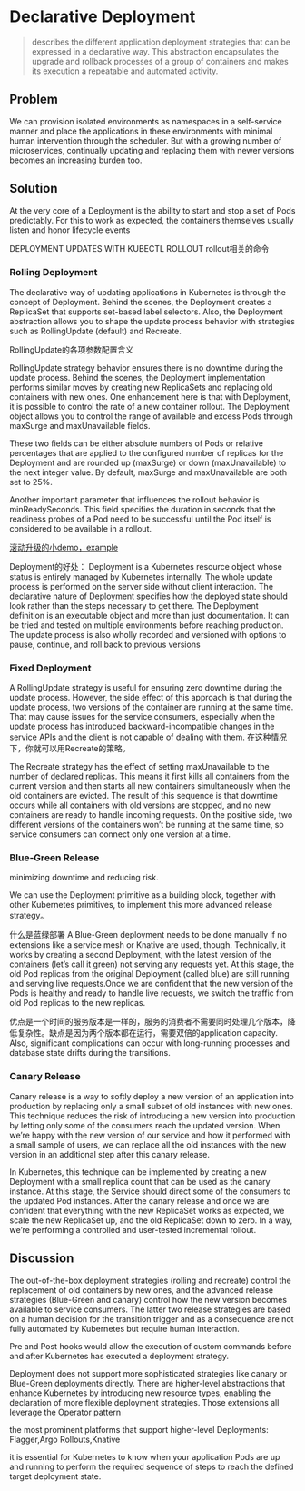 # Declarative Deployment

>describes the different
application deployment strategies that can be expressed in a
declarative way. This abstraction encapsulates the upgrade and
rollback processes of a group of containers and makes its execution a
repeatable and automated activity.

## Problem
We can provision isolated environments as namespaces in a self-service
manner and place the applications in these environments with minimal
human intervention through the scheduler. But with a growing number of
microservices, continually updating and replacing them with newer versions
becomes an increasing burden too.


## Solution
At the very core of a Deployment is the ability to start and stop a set of Pods predictably. For this
to work as expected, the containers themselves usually listen and honor lifecycle events


DEPLOYMENT UPDATES WITH KUBECTL ROLLOUT
rollout相关的命令

### Rolling Deployment

The declarative way of updating applications in Kubernetes is through the
concept of Deployment. Behind the scenes, the Deployment creates a
ReplicaSet that supports set-based label selectors. Also, the Deployment
abstraction allows you to shape the update process behavior with strategies
such as RollingUpdate (default) and Recreate.

RollingUpdate的各项参数配置含义

RollingUpdate strategy behavior ensures there is no downtime during the
update process. Behind the scenes, the Deployment implementation
performs similar moves by creating new ReplicaSets and replacing old
containers with new ones. One enhancement here is that with Deployment,
it is possible to control the rate of a new container rollout. The Deployment
object allows you to control the range of available and excess Pods through
maxSurge and maxUnavailable fields.

These two fields can be either absolute numbers of Pods or relative
percentages that are applied to the configured number of replicas for the
Deployment and are rounded up (maxSurge) or down (maxUnavailable) to
the next integer value. By default, maxSurge and maxUnavailable are both
set to 25%.

Another important parameter that influences the rollout behavior is
minReadySeconds. This field specifies the duration in seconds that the
readiness probes of a Pod need to be successful until the Pod itself is
considered to be available in a rollout.

[滚动升级的小demo，example](https://github.com/k8spatterns/examples/tree/main/foundational/DeclarativeDeployment)


Deployment的好处：
Deployment is a Kubernetes resource object whose status is entirely
managed by Kubernetes internally. The whole update process is
performed on the server side without client interaction.
The declarative nature of Deployment specifies how the deployed state
should look rather than the steps necessary to get there.
The Deployment definition is an executable object and more than just
documentation. It can be tried and tested on multiple environments
before reaching production.
The update process is also wholly recorded and versioned with options
to pause, continue, and roll back to previous versions

### Fixed Deployment
A RollingUpdate strategy is useful for ensuring zero downtime during the
update process. However, the side effect of this approach is that during the
update process, two versions of the container are running at the same time.
That may cause issues for the service consumers, especially when the
update process has introduced backward-incompatible changes in the
service APIs and the client is not capable of dealing with them. 在这种情况下，你就可以用Recreate的策略。

The Recreate strategy has the effect of setting maxUnavailable to the
number of declared replicas. This means it first kills all containers from the
current version and then starts all new containers simultaneously when the
old containers are evicted. The result of this sequence is that downtime
occurs while all containers with old versions are stopped, and no new
containers are ready to handle incoming requests. On the positive side, two
different versions of the containers won’t be running at the same time, so
service consumers can connect only one version at a time.


### Blue-Green Release
minimizing downtime and
reducing risk.

We can use the Deployment
primitive as a building block, together with other Kubernetes primitives, to
implement this more advanced release strategy。

什么是蓝绿部署
A Blue-Green deployment needs to be done manually if no extensions like
a service mesh or Knative are used, though. Technically, it works by
creating a second Deployment, with the latest version of the containers
(let’s call it green) not serving any requests yet. At this stage, the old Pod
replicas from the original Deployment (called blue) are still running and
serving live requests.Once we are confident that the new version of the Pods is healthy and ready
to handle live requests, we switch the traffic from old Pod replicas to the
new replicas. 

优点是一个时间的服务版本是一样的，服务的消费者不需要同时处理几个版本，降低复杂性。缺点是因为两个版本都在运行，需要双倍的application capacity. Also, significant complications
can occur with long-running processes and database state drifts during the
transitions.

### Canary Release
Canary release is a way to softly deploy a new version of an application
into production by replacing only a small subset of old instances with new
ones. This technique reduces the risk of introducing a new version into
production by letting only some of the consumers reach the updated
version. When we’re happy with the new version of our service and how it
performed with a small sample of users, we can replace all the old instances
with the new version in an additional step after this canary release.

In Kubernetes, this technique can be implemented by creating a new
Deployment with a small replica count that can be used as the canary
instance. At this stage, the Service should direct some of the consumers to
the updated Pod instances. After the canary release and once we are
confident that everything with the new ReplicaSet works as expected, we
scale the new ReplicaSet up, and the old ReplicaSet down to zero. In a way,
we’re performing a controlled and user-tested incremental rollout.

## Discussion
The out-of-the-box deployment strategies
(rolling and recreate) control the replacement of old containers by new
ones, and the advanced release strategies (Blue-Green and canary) control
how the new version becomes available to service consumers. The latter
two release strategies are based on a human decision for the transition
trigger and as a consequence are not fully automated by Kubernetes but
require human interaction.


Pre and Post hooks would allow the execution of custom commands before and after Kubernetes has executed a deployment strategy. 

Deployment does not support
more sophisticated strategies like canary or Blue-Green deployments
directly. There are higher-level abstractions that enhance Kubernetes by
introducing new resource types, enabling the declaration of more
flexible deployment strategies. Those extensions all leverage the
Operator pattern

the most prominent platforms that support higher-level
Deployments: Flagger,Argo Rollouts,Knative


it is essential for
Kubernetes to know when your application Pods are up and running to
perform the required sequence of steps to reach the defined target
deployment state. 